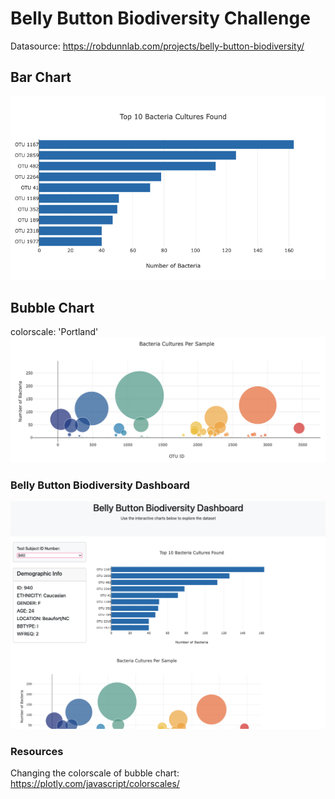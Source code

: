 # Belly Button Biodiversity Challenge

Datasource: https://robdunnlab.com/projects/belly-button-biodiversity/

## Bar Chart
![Bar Chart](./Images/bar_chart.png)

## Bubble Chart
colorscale: 'Portland'
![Bubble Chart](./Images/bubble_chart.png)


### Belly Button Biodiversity Dashboard
![index.html preview](./Images/belly_button_biodiversity_dashboard_preview.png)

### Resources
Changing the colorscale of bubble chart: https://plotly.com/javascript/colorscales/
